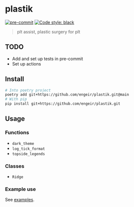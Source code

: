 # plastik

[![pre-commit](https://img.shields.io/badge/pre--commit-enabled-brightgreen?logo=pre-commit&logoColor=white)](https://github.com/pre-commit/pre-commit)
[![Code style: black](https://img.shields.io/badge/code%20style-black-000000.svg)](https://github.com/psf/black)

> plt assist, plastic surgery for plt

## TODO

* Add and set up tests in pre-commit
* Set up actions

## Install

```sh
# Into poetry project
poetry add git+https://github.com/engeir/plastik.git@main
# With pip
pip install git+https://github.com/engeir/plastik.git
```

## Usage

### Functions

* `dark_theme`
* `log_tick_format`
* `topside_legends`

### Classes

* `Ridge`

### Example use

See [examples](examples/example.ipynb).
